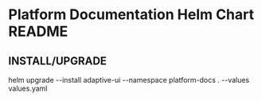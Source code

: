 # **Platform Documentation** Helm Chart README

## INSTALL/UPGRADE

helm upgrade --install adaptive-ui --namespace platform-docs . --values values.yaml
